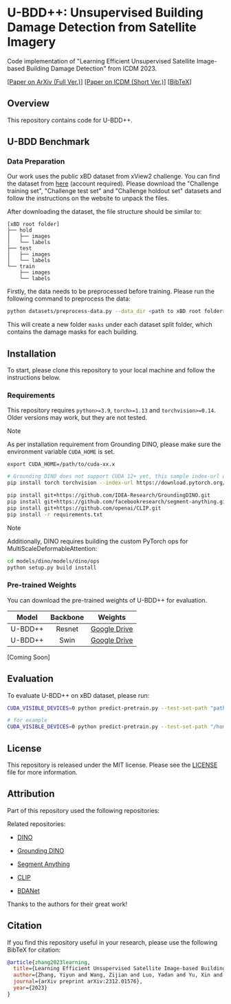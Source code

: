 # U-BDD++: Unsupervised Building Damage Detection from Satellite Imagery
Code implementation of "Learning Efficient Unsupervised Satellite Image-based Building Damage Detection" from ICDM 2023.

[[Paper on ArXiv (Full Ver.)](https://arxiv.org/abs/2312.01576)] [[Paper on ICDM (Short Ver.)](https://ieeexplore.ieee.org/abstract/document/10415707)] [[BibTeX](#citation)]

## Overview
This repository contains code for U-BDD++.

## U-BDD Benchmark

### Data Preparation
Our work uses the public xBD dataset from xView2 challenge. You can find the dataset from [here](https://xview2.org/dataset) (account required). Please download the "Challenge training set", "Challenge test set" and "Challenge holdout set" datasets and follow the instructions on the website to unpack the files.

After downloading the dataset, the file structure should be similar to:
```
[xBD root folder]
├── hold
│   ├── images
│   └── labels
├── test
│   ├── images
│   └── labels
└── train
    ├── images
    └── labels
```

Firstly, the data needs to be preprocessed before training. Please run the following command to preprocess the data:
```sh
python datasets/preprocess-data.py --data_dir <path to xBD root folder>
```
This will create a new folder `masks` under each dataset split folder, which contains the damage masks for each building.


## Installation
To start, please clone this repository to your local machine and follow the instructions below.

### Requirements
This repository requires `python>=3.9`, `torch>=1.13` and `torchvision>=0.14`. Older versions may work, but they are not tested.

> [!NOTE]
> As per installation requirement from Grounding DINO, please make sure the environment variable `CUDA_HOME` is set.
> 
> `export CUDA_HOME=/path/to/cuda-xx.x`

```sh
# Grounding DINO does not support CUDA 12+ yet, this sample index-url uses CUDA 11.8
pip install torch torchvision --index-url https://download.pytorch.org/whl/cu118

pip install git+https://github.com/IDEA-Research/GroundingDINO.git
pip install git+https://github.com/facebookresearch/segment-anything.git
pip install git+https://github.com/openai/CLIP.git
pip install -r requirements.txt
```

> [!NOTE]
> Additionally, DINO requires building the custom PyTorch ops for MultiScaleDeformableAttention:
> ```sh
> cd models/dino/models/dino/ops
> python setup.py build install
> ```

<!-- To install the requirements, please run:
```sh
pip install -r requirements.txt
``` -->

### Pre-trained Weights
You can download the pre-trained weights of U-BDD++ for evaluation.

| Model | Backbone | Weights |
| :---: | :---: | :---: |
| U-BDD++ | Resnet | [Google Drive](https://drive.google.com/file/d/1UQGCtadrJ2RFZZDrI43wJ0Ed1MJRiDhK/view?usp=sharing) |
| U-BDD++ | Swin | [Google Drive](https://drive.google.com/file/d/178OV_VW2BzBZzJOK5ajimo_PykkxH6Ui/view?usp=sharing) |

[Coming Soon]

## Evaluation

To evaluate U-BDD++ on xBD dataset, please run:
```sh
CUDA_VISIBLE_DEVICES=0 python predict-pretrain.py --test-set-path "path/to/xbd/test" --dino-path "path/to/dino/weights" --dino-config "path/to/dino/config" --sam-path "path/to/sam/weights"

# for example
CUDA_VISIBLE_DEVICES=0 python predict-pretrain.py --test-set-path "/home/datasets/xbd/test" --dino-path "/home/ubdd-dino-resnet.pth" --dino-config "/home/ubdd/models/dino/config/DINO_4scale_UBDD_resnet.py" --sam-path "/home/checkpoints/SAM/sam_vit_h_4b8939.pth"
```

## License
This repository is released under the MIT license. Please see the [LICENSE](LICENSE) file for more information.


## Attribution
Part of this repository used the following repositories:

Related repositories:
- [DINO](https://github.com/IDEA-Research/DINO)
- [Grounding DINO](https://github.com/IDEA-Research/GroundingDINO)
- [Segment Anything](https://github.com/facebookresearch/segment-anything)
- [CLIP](https://github.com/openai/CLIP)

- [BDANet](https://github.com/ShaneShen/BDANet-Building-Damage-Assessment)

Thanks to the authors for their great work!

## Citation
If you find this repository useful in your research, please use the following BibTeX for citation:

```bibtex
@article{zhang2023learning,
  title={Learning Efficient Unsupervised Satellite Image-based Building Damage Detection},
  author={Zhang, Yiyun and Wang, Zijian and Luo, Yadan and Yu, Xin and Huang, Zi},
  journal={arXiv preprint arXiv:2312.01576},
  year={2023}
}
```
